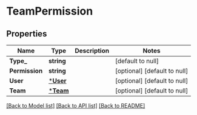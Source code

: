 # TeamPermission

## Properties
Name | Type | Description | Notes
------------ | ------------- | ------------- | -------------
**Type_** | **string** |  | [default to null]
**Permission** | **string** |  | [optional] [default to null]
**User** | [***User**](user.md) |  | [optional] [default to null]
**Team** | [***Team**](team.md) |  | [optional] [default to null]

[[Back to Model list]](../README.md#documentation-for-models) [[Back to API list]](../README.md#documentation-for-api-endpoints) [[Back to README]](../README.md)

